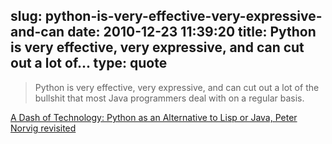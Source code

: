 slug: python-is-very-effective-very-expressive-and-can
date: 2010-12-23 11:39:20
title: Python is very effective, very expressive, and can cut out a lot of...
type: quote
---

> Python is very effective, very expressive, and can cut out a lot of the bullshit that most Java programmers deal with on a regular basis.

[A Dash of Technology: Python as an Alternative to Lisp or Java, Peter Norvig revisited](http://dr-josiah.blogspot.com/2010/12/python-as-alternative-to-lisp-or-java.html)
